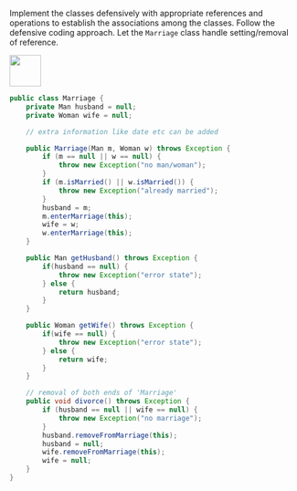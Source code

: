 <panel header="{{ icon_Q_A }} Implement `Marriage`">
<question has-input="true">

Implement the classes defensively with appropriate references and operations to establish the associations among the classes. Follow the defensive coding approach. Let the `Marriage` class handle setting/removal of reference.

<img src="{{baseUrl}}/errorHandling/defensiveProgramming/compulsoryAssociations/images/manMarriageWoman.jpg" height="55" />
<p/>

<div slot="answer">

```java
public class Marriage {
    private Man husband = null;
    private Woman wife = null;

    // extra information like date etc can be added

    public Marriage(Man m, Woman w) throws Exception {
        if (m == null || w == null) {
            throw new Exception("no man/woman");
        }
        if (m.isMarried() || w.isMarried()) {
            throw new Exception("already married");
        }
        husband = m;
        m.enterMarriage(this);
        wife = w;
        w.enterMarriage(this);
    }

    public Man getHusband() throws Exception {
        if(husband == null) {
            throw new Exception("error state");
        } else {
            return husband;
        }
    }

    public Woman getWife() throws Exception {
        if(wife == null) {
            throw new Exception("error state");
        } else {
            return wife;
        }
    }

    // removal of both ends of 'Marriage'
    public void divorce() throws Exception {
        if (husband == null || wife == null) {
            throw new Exception("no marriage");
        }
        husband.removeFromMarriage(this);
        husband = null;
        wife.removeFromMarriage(this);
        wife = null;
    }
} 
```

</div>
</question>
</panel>
